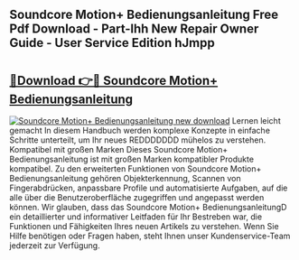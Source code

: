 ## Soundcore Motion+ Bedienungsanleitung Free Pdf Download - Part-lhh New Repair Owner Guide - User Service Edition hJmpp

# <h2><a href="http://df3ax1u.blite.top/?on=Soundcore+Motion%2b+Bedienungsanleitung">🔗Download 👉🔴 Soundcore Motion+ Bedienungsanleitung</a></h2>

[![Soundcore Motion+ Bedienungsanleitung new download](https://i.imgur.com/lujVjoI.png)](http://df3ax1u.blite.top/?on=Soundcore+Motion%2b+Bedienungsanleitung)
Lernen leicht gemacht In diesem Handbuch werden komplexe Konzepte in einfache Schritte unterteilt, um Ihr neues REDDDDDDD mühelos zu verstehen. Kompatibel mit großen Marken Dieses Soundcore Motion+ Bedienungsanleitung ist mit großen Marken kompatibler Produkte kompatibel. Zu den erweiterten Funktionen von Soundcore Motion+ Bedienungsanleitung gehören Objekterkennung, Scannen von Fingerabdrücken, anpassbare Profile und automatisierte Aufgaben, auf die alle über die Benutzeroberfläche zugegriffen und angepasst werden können. Wir glauben, dass das Soundcore Motion+ BedienungsanleitungD ein detaillierter und informativer Leitfaden für Ihr Bestreben war, die Funktionen und Fähigkeiten Ihres neuen Artikels zu verstehen. Wenn Sie Hilfe benötigen oder Fragen haben, steht Ihnen unser Kundenservice-Team jederzeit zur Verfügung.
